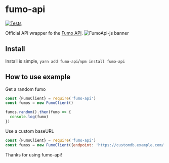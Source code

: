 # fumo-api
[![Tests](https://github.com/victorioxd/fumo-api.js/actions/workflows/tests.yml/badge.svg)](https://github.com/victorioxd/fumo-api.js/actions/workflows/tests.yml)

Official API wrapper fo the [Fumo API](https://github.com/Nosesisaid/fumo-api).
![FumoApi-js banner](https://repository-images.githubusercontent.com/368607004/396b7aca-535a-46a4-a61e-707bba974cd3)

## Install 
Install is simple, `yarn add fumo-api`/`npm install fumo-api`

## How to use example
Get a random fumo
```js
const {FumoClient} = require('fumo-api')
const fumos = new FumoClient()

fumos.random().then(fumo => {
  console.log(fumo)
})
```
Use a custom baseURL
```js
const {FumoClient} = require('fumo-api')
const fumos = new FumoClient({endpoint: 'https://customdb.example.com/'})
```

Thanks for using fumo-api!